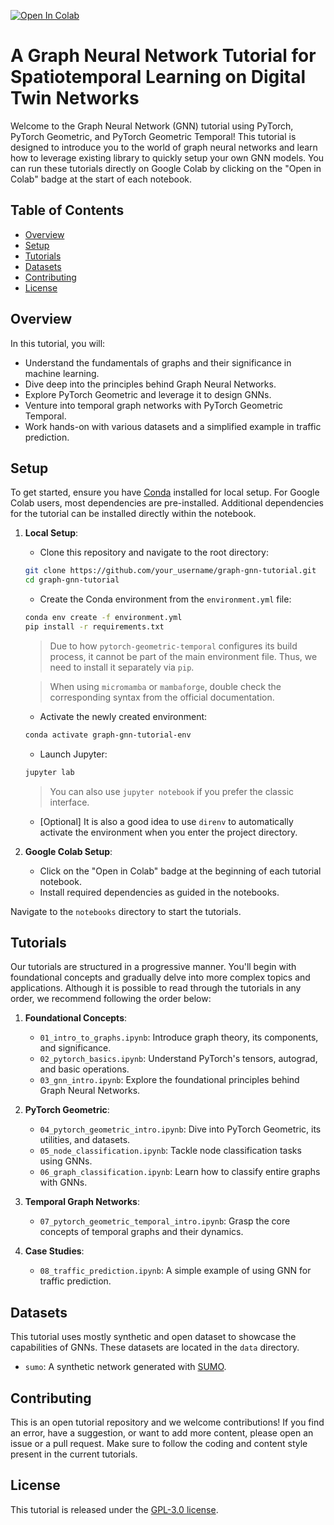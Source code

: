 [![Open In Colab](https://colab.research.google.com/assets/colab-badge.svg)](https://colab.research.google.com/github/KedoKudo/DT_GNN_Tutorial/blob/tree/main/notebooks/)

# A Graph Neural Network Tutorial for Spatiotemporal Learning on Digital Twin Networks

Welcome to the Graph Neural Network (GNN) tutorial using PyTorch, PyTorch Geometric, and PyTorch Geometric Temporal!
This tutorial is designed to introduce you to the world of graph neural networks and learn how to leverage existing library to quickly setup your own GNN models.
You can run these tutorials directly on Google Colab by clicking on the "Open in Colab" badge at the start of each notebook.

## Table of Contents

- [Overview](#overview)
- [Setup](#setup)
- [Tutorials](#tutorials)
- [Datasets](#datasets)
- [Contributing](#contributing)
- [License](#license)

## Overview

In this tutorial, you will:

- Understand the fundamentals of graphs and their significance in machine learning.
- Dive deep into the principles behind Graph Neural Networks.
- Explore PyTorch Geometric and leverage it to design GNNs.
- Venture into temporal graph networks with PyTorch Geometric Temporal.
- Work hands-on with various datasets and a simplified example in traffic prediction.

## Setup

To get started, ensure you have [Conda](https://docs.conda.io/en/latest/) installed for local setup.
For Google Colab users, most dependencies are pre-installed.
Additional dependencies for the tutorial can be installed directly within the notebook.

1. **Local Setup**:

   - Clone this repository and navigate to the root directory:

   ```bash
   git clone https://github.com/your_username/graph-gnn-tutorial.git
   cd graph-gnn-tutorial
   ```

   - Create the Conda environment from the `environment.yml` file:

   ```bash
   conda env create -f environment.yml
   pip install -r requirements.txt
   ```

   > Due to how `pytorch-geometric-temporal` configures its build process, it cannot be part of the main environment file.
   Thus, we need to install it separately via `pip`.

    > When using `micromamba` or `mambaforge`, double check the corresponding syntax from the official documentation. 

   - Activate the newly created environment:

   ```bash
   conda activate graph-gnn-tutorial-env
   ```

   - Launch Jupyter:

   ```bash
   jupyter lab
   ```

   > You can also use `jupyter notebook` if you prefer the classic interface.

   - [Optional] It is also a good idea to use `direnv` to automatically activate the environment when you enter the project directory.

2. **Google Colab Setup**:

   - Click on the "Open in Colab" badge at the beginning of each tutorial notebook.
   - Install required dependencies as guided in the notebooks.

Navigate to the `notebooks` directory to start the tutorials.

## Tutorials

Our tutorials are structured in a progressive manner.
You'll begin with foundational concepts and gradually delve into more complex topics and applications.
Although it is possible to read through the tutorials in any order, we recommend following the order below:

1. **Foundational Concepts**:
   - `01_intro_to_graphs.ipynb`: Introduce graph theory, its components, and significance.
   - `02_pytorch_basics.ipynb`: Understand PyTorch's tensors, autograd, and basic operations.
   - `03_gnn_intro.ipynb`: Explore the foundational principles behind Graph Neural Networks.

2. **PyTorch Geometric**:
   - `04_pytorch_geometric_intro.ipynb`: Dive into PyTorch Geometric, its utilities, and datasets.
   - `05_node_classification.ipynb`: Tackle node classification tasks using GNNs.
   - `06_graph_classification.ipynb`: Learn how to classify entire graphs with GNNs.

3. **Temporal Graph Networks**:
   - `07_pytorch_geometric_temporal_intro.ipynb`: Grasp the core concepts of temporal graphs and their dynamics.

4. **Case Studies**:
   - `08_traffic_prediction.ipynb`: A simple example of using GNN for traffic prediction.

## Datasets

This tutorial uses mostly synthetic and open dataset to showcase the capabilities of GNNs.
These datasets are located in the `data` directory.

- `sumo`: A synthetic network generated with [SUMO](https://www.eclipse.org/sumo/).

## Contributing

This is an open tutorial repository and we welcome contributions!
If you find an error, have a suggestion, or want to add more content, please open an issue or a pull request.
Make sure to follow the coding and content style present in the current tutorials.

## License

This tutorial is released under the [GPL-3.0 license](LICENSE).

